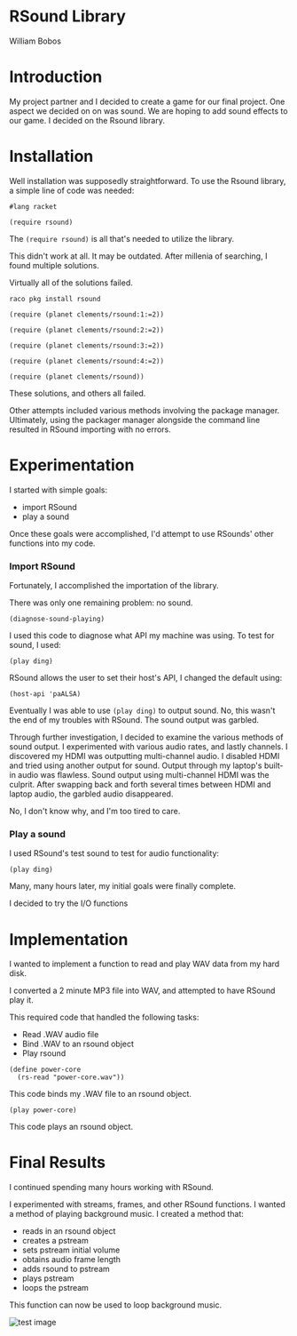 # RSound Library

William Bobos

# Introduction
My project partner and I decided to create a game for our final project.
One aspect we decided on on was sound. We are hoping to add sound effects
to our game. I decided on the Rsound library.


# Installation
Well installation was supposedly straightforward. To use the Rsound library,
a simple line of code was needed:

```racket
#lang racket

(require rsound)
```

The `(require rsound)` is all that's needed to utilize the library.

This didn't work at all. It may be outdated.
After millenia of searching, I found multiple solutions.

Virtually all of the solutions failed.

```raco pkg install rsound```

```(require (planet clements/rsound:1:=2))```

```(require (planet clements/rsound:2:=2))```

```(require (planet clements/rsound:3:=2))```

```(require (planet clements/rsound:4:=2))```

```(require (planet clements/rsound))```

These solutions, and others all failed.

Other attempts included various methods involving the package manager.
Ultimately, using the packager manager alongside the command line resulted
in RSound importing with no errors.

# Experimentation
I started with simple goals:

* import RSound
* play a sound

Once these goals were accomplished, I'd attempt to use RSounds' other
functions into my code.

### Import RSound
Fortunately, I accomplished the importation of the library.

There was only one remaining problem: no sound.

```(diagnose-sound-playing)```

I used this code to diagnose what API my machine was using. To test for sound,
I used:

```(play ding)```

RSound allows the user to set their host's API, I changed the default using:

```(host-api 'paALSA)```

Eventually I was able to use ```(play ding)``` to output sound. No, this wasn't
the end of my troubles with RSound. The sound output was garbled.

Through further investigation, I decided to examine the various methods
of sound output. I experimented with various audio rates, and lastly channels.
I discovered my HDMI was outputting multi-channel audio. I disabled HDMI and
tried using another output for sound. Output through my laptop's built-in
audio was flawless. Sound output using multi-channel HDMI was the culprit.
After swapping back and forth several times between HDMI and laptop audio,
the garbled audio disappeared.


No, I don't know why, and I'm too tired to care.

### Play a sound
I used RSound's test sound to test for audio functionality:

```
(play ding)
```
Many, many hours later, my initial goals were finally complete.

I decided to try the I/O functions

# Implementation
I wanted to implement a function to read and play WAV data from my hard disk.

I converted a 2 minute MP3 file into WAV, and attempted to have RSound play it.

This required code that handled the following tasks:

* Read .WAV audio file
* Bind .WAV to an rsound object
* Play rsound

```
(define power-core
  (rs-read "power-core.wav"))
```
This code binds my .WAV file to an rsound object.

```(play power-core)```

This code plays an rsound object.


# Final Results
I continued spending many hours working with RSound.

I experimented with streams, frames, and other RSound functions.
I wanted a method of playing background music. I created a method
that:

* reads in an rsound object
* creates a pstream
* sets pstream initial volume
* obtains audio frame length
* adds rsound to pstream
* plays pstream
* loops the pstream

This function can now be used to loop background music.

![test image](/rsound.png?raw=true "rsound")


